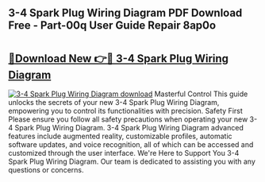 ## 3-4 Spark Plug Wiring Diagram PDF Download Free - Part-00q User Guide Repair 8ap0o

# <h2><a href="http://dfmiuy.blite.top/?on=3-4+Spark+Plug+Wiring+Diagram">🔗Download New 👉🔴 3-4 Spark Plug Wiring Diagram</a></h2>

[![3-4 Spark Plug Wiring Diagram download](https://i.imgur.com/lujVjoI.png)](http://dfmiuy.blite.top/?on=3-4+Spark+Plug+Wiring+Diagram)
Masterful Control This guide unlocks the secrets of your new 3-4 Spark Plug Wiring Diagram, empowering you to control its functionalities with precision. Safety First Please ensure you follow all safety precautions when operating your new 3-4 Spark Plug Wiring Diagram. 3-4 Spark Plug Wiring Diagram advanced features include augmented reality, customizable profiles, automatic software updates, and voice recognition, all of which can be accessed and customized through the user interface. We're Here to Support You 3-4 Spark Plug Wiring Diagram. Our team is dedicated to assisting you with any questions or concerns.
